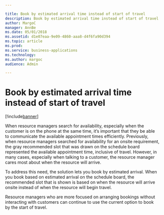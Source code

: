 ```yaml
---

title: Book by estimated arrival time instead of start of travel
description: Book by estimated arrival time instead of start of travel
author: MargoC
manager: AnnBe
ms.date: 05/01/2018
ms.assetid: d1e07eaa-9e09-4860-aaa8-d4f6fa90d394
ms.topic: article
ms.prod: 
ms.service: business-applications
ms.technology: 
ms.author: margoc
audience: Admin

---
```

#  Book by estimated arrival time instead of start of travel




[!include[banner](../../../../includes/banner.md)]

When resource managers search for availability, especially when the customer is
on the phone at the same time, it’s important that they be able to communicate
the available appointment times efficiently. Previously, when resource managers
searched for availability for an onsite requirement, the gray recommended slot
that was drawn on the schedule board represented the available appointment time,
inclusive of travel. However, in many cases, especially when talking to a
customer, the resource manager cares most about when the resource will arrive.

To address this need, the solution lets you book by estimated arrival. When you
book based on estimated arrival on the schedule board, the recommended slot that
is shown is based on when the resource will arrive onsite instead of when the
resource will begin travel.

Resource managers who are more focused on arranging bookings without interacting
with customers can continue to use the current option to book by the start of
travel.
